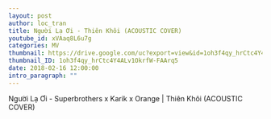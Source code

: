 ```yaml
---
layout: post
author: loc_tran
title: Người Lạ Ơi - Thiên Khôi (ACOUSTIC COVER)
youtube_id: xVAaq8L6u7g
categories: MV
thumbnail: https://drive.google.com/uc?export=view&id=1oh3f4qy_hrCtc4Y4ALv1OkrfW-FAArq5
thumbnail_ID: 1oh3f4qy_hrCtc4Y4ALv1OkrfW-FAArq5
date: 2018-02-16 12:00:00
intro_paragraph: ""
---
```

Người Lạ Ơi - Superbrothers x Karik x Orange | Thiên Khôi (ACOUSTIC COVER)
